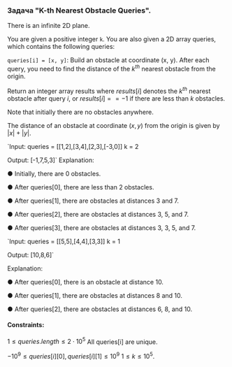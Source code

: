 ### Задача "K-th Nearest Obstacle Queries".

There is an infinite 2D plane.

You are given a positive integer `k`. You are also given a 2D array queries, which contains the following queries:

`queries[i] = [x, y]`: Build an obstacle at coordinate (x, y).
After each query, you need to find the distance of the $k^{th}$ nearest obstacle from the origin.

Return an integer array results where $results[i]$ denotes the $k^{th}$ nearest obstacle after query $i$, or $results[i] == -1$ if there are less than $k$ obstacles.

Note that initially there are no obstacles anywhere.

The distance of an obstacle at coordinate $(x, y)$ from the origin is given by $|x| + |y|$.

 
`Input: queries = [[1,2],[3,4],[2,3],[-3,0]]
k = 2

Output: [-1,7,5,3]`
Explanation:

● Initially, there are 0 obstacles.

● After queries[0], there are less than 2 obstacles.

● After queries[1], there are obstacles at distances 3 and 7.

● After queries[2], there are obstacles at distances 3, 5, and 7.

● After queries[3], there are obstacles at distances 3, 3, 5, and 7.

`Input: queries = [[5,5],[4,4],[3,3]]
k = 1

Output: [10,8,6]`

Explanation:

● After queries[0], there is an obstacle at distance 10.

● After queries[1], there are obstacles at distances 8 and 10.

● After queries[2], there are obstacles at distances 6, 8, and 10.
 

#### **Constraints:**

$1 \leq queries.length \leq 2 \cdot 10^{5}$
All queries[i] are unique.

$-10^{9} \leq queries[i][0], queries[i][1] \leq 10^{9}$
$1 \leq k \leq 10^{5}.$



